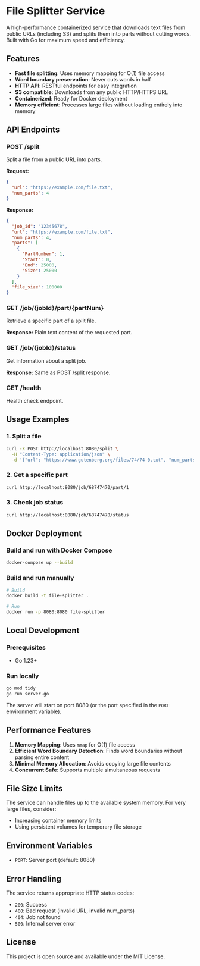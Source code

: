 # File Splitter Service

A high-performance containerized service that downloads text files from public URLs (including S3) and splits them into parts without cutting words. Built with Go for maximum speed and efficiency.

## Features

- **Fast file splitting**: Uses memory mapping for O(1) file access
- **Word boundary preservation**: Never cuts words in half
- **HTTP API**: RESTful endpoints for easy integration
- **S3 compatible**: Downloads from any public HTTP/HTTPS URL
- **Containerized**: Ready for Docker deployment
- **Memory efficient**: Processes large files without loading entirely into memory

## API Endpoints

### POST /split
Split a file from a public URL into parts.

**Request:**
```json
{
  "url": "https://example.com/file.txt",
  "num_parts": 4
}
```

**Response:**
```json
{
  "job_id": "12345678",
  "url": "https://example.com/file.txt",
  "num_parts": 4,
  "parts": [
    {
      "PartNumber": 1,
      "Start": 0,
      "End": 25000,
      "Size": 25000
    }
  ],
  "file_size": 100000
}
```

### GET /job/{jobId}/part/{partNum}
Retrieve a specific part of a split file.

**Response:** Plain text content of the requested part.

### GET /job/{jobId}/status
Get information about a split job.

**Response:** Same as POST /split response.

### GET /health
Health check endpoint.

## Usage Examples

### 1. Split a file
```bash
curl -X POST http://localhost:8080/split \
  -H "Content-Type: application/json" \
  -d '{"url": "https://www.gutenberg.org/files/74/74-0.txt", "num_parts": 4}'
```

### 2. Get a specific part
```bash
curl http://localhost:8080/job/68747470/part/1
```

### 3. Check job status
```bash
curl http://localhost:8080/job/68747470/status
```

## Docker Deployment

### Build and run with Docker Compose
```bash
docker-compose up --build
```

### Build and run manually
```bash
# Build
docker build -t file-splitter .

# Run
docker run -p 8080:8080 file-splitter
```

## Local Development

### Prerequisites
- Go 1.23+

### Run locally
```bash
go mod tidy
go run server.go
```

The server will start on port 8080 (or the port specified in the `PORT` environment variable).

## Performance Features

1. **Memory Mapping**: Uses `mmap` for O(1) file access
2. **Efficient Word Boundary Detection**: Finds word boundaries without parsing entire content
3. **Minimal Memory Allocation**: Avoids copying large file contents
4. **Concurrent Safe**: Supports multiple simultaneous requests

## File Size Limits

The service can handle files up to the available system memory. For very large files, consider:
- Increasing container memory limits
- Using persistent volumes for temporary file storage

## Environment Variables

- `PORT`: Server port (default: 8080)

## Error Handling

The service returns appropriate HTTP status codes:
- `200`: Success
- `400`: Bad request (invalid URL, invalid num_parts)
- `404`: Job not found
- `500`: Internal server error

## License

This project is open source and available under the MIT License.